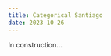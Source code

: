 ```yaml
---
title: Categorical Santiago
date: 2023-10-26
---
```

In construction... 


<!---Santiago is known for its very high altitude mountains, the Cordillera de los Andes, as well as its smaller but no less important hills, Cerro San Cristobal and Cerro Santa Lucia. From this point, the details leaves the main scene and the  the relationships between the object take the spotlight. Thus, we can interpret this from a categorical point of view of Santiago. In this post, we are going to explore and explain some of these high points.

Cerro Santa Lucia. Height :69 meters of height. This is not a very high hill compare with it neighboor Cerro San Cristobla wich hieght is... But what it lacks in altitue, it has in actitude. On this one could fine ermites, cannons,  multiple statues, fountains, castle. As well, during it it has had museusm, geology institue, astromical observatories, restaurent, theaters, etc. plazas, a sort of castle, Portico,   all in 65.300 sqaure metters. This hill has been not always this glamourus, actually the people before the spanish arrived called it Huelen, which means  melancholy, sadness or pain. This inflexion point was possible thanks to Benjamin Vicu'a Maclenda desidend to bring this philosophy to Santiago. Among ones of this signature was the acondicianamiento de del Cerro Santa Lucia in his onw words "...." 

Of course, there are many places to visit in this hills, so we are only see some glimpses of the views you can have in Cerro Santa Lucia. It has different levels, but we will concentrate on the highest ones. From here we can look at Alameda the main street in Santiago. As such, on thes street many activities happens demostration, politcal speech, sport events, etc. Beneath this street is Linea 1, also the spine of the metro system. It connects with .. 30 (2023).

 From this side we can see different buidling such as Iglesia and Museum. Bibloteca Nacional and Iglesia San Francisco. Finally our next destination, cerro San Cristobal.

Cerro San Cristobal. This is an iconic hill; it is a park, one of the biggest in Latin America. This park is called Parquemet. It has... (additional details). Of course, due to the great extent of this hill, we are only going to highlight some of its high points. First, maybe the most well-known, the summit. It has a characteristic church, common in Chile, and many. 

These are just two categorical views emerging from the hills of Santiago. We encourage the reader to explore these and discover new ones!-->

